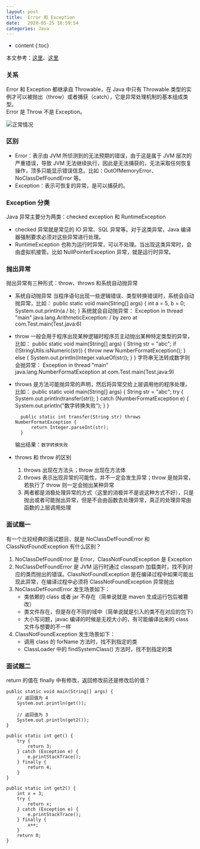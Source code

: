```yaml
---
layout: post
title:  Error 和 Exception
date:   2020-05-25 18:59:54
categories: Java
---
```


* content
{:toc}

本文参考：[这里](https://blog.csdn.net/sjmz30071360/article/details/80016972)、[这里](https://blog.csdn.net/weixin_42124070/article/details/80833629)

### 关系

Error 和 Exception 都继承自 Throwable，在 Java 中只有 Throwable 类型的实例才可以被抛出（throw）或者捕获（catch），它是异常处理机制的基本组成类型。  
Error 是 Throw 不是 Exception。

![正常情况](https://linyongchao.github.io/static/img/error_and_exception.png)

### 区别

* Error：表示由 JVM 所侦测到的无法预期的错误，由于这是属于 JVM 层次的严重错误，导致 JVM 无法继续执行，因此是无法捕获的，无法采取任何恢复操作，顶多只能显示错误信息。比如：OutOfMemoryError、NoClassDefFoundError 等。
* Exception：表示可恢复的异常，是可以捕获的。

### Exception 分类

Java 异常主要分为两类：checked exception 和 RuntimeException  

* checked 异常就是常见的 IO 异常、SQL 异常等。对于这类异常，Java 编译器强制要求必须对这些异常进行处理。
* RuntimeException 也称为运行时异常，可以不处理。当出现这类异常时，会由虚拟机接管。比如 NullPointerException 异常，就是运行时异常。

### 抛出异常

抛出异常有三种形式：throw、throws 和系统自动抛异常

* 系统自动抛异常
	当程序语句出现一些逻辑错误、类型转换错误时，系统会自动抛异常，比如：
		public static void main(String[] args) {
		    int a = 5, b = 0;
		    System.out.println(a / b);
		}
	系统就会自动抛异常：
		Exception in thread "main" java.lang.ArithmeticException: / by zero
			at com.Test.main(Test.java:6)


* throw
	一般会用于程序出现某种逻辑时程序员主动抛出某种特定类型的异常，比如：
	    public static void main(String[] args) {
	        String str = "abc";
	        if (!StringUtils.isNumeric(str)) {
	            throw new NumberFormatException();
	        } else {
	            System.out.println(Integer.valueOf(str));
	        }
	    }
	字符串无法转成数字则会抛异常：
		Exception in thread "main" java.lang.NumberFormatException
			at com.Test.main(Test.java:9)

* throws
	是方法可能抛异常的声明，然后将异常交给上层调用他的程序处理，比如：
	    public static void main(String[] args) {
	        String str = "abc";
	        try {
	            System.out.println(transfer(str));
	        } catch (NumberFormatException e) {
	            System.out.println("数字转换失败");
	        }
	    }
	
	    public static int transfer(String str) throws NumberFormatException {
	        return Integer.parseInt(str);
	    }
	输出结果：```数字转换失败```

* throws 和 throw 的区别
	1. throws 出现在方法头；throw 出现在方法体
	2. throws 表示出现异常的可能性，并不一定会发生异常；throw 是抛异常，若执行了 throw 则一定会抛出某种异常
	3. 两者都是消极处理异常的方式（这里的消极并不是说这种方式不好），只是抛出或者可能抛出异常，但是不会由函数去处理异常，真正的处理异常由函数的上层调用处理

### 面试题一

有一个比较经典的面试题目，就是 NoClassDefFoundError 和 ClassNotFoundException 有什么区别？

1. NoClassDefFoundError 是 Error，ClassNotFoundException 是 Exception
2. NoClassDefFoundError 是 JVM 运行时通过 classpath 加载类时，找不到对应的类而抛出的错误。ClassNotFoundException 是在编译过程中如果可能出现此异常，在编译过程中必须将 ClassNotFoundException 异常抛出
3. NoClassDefFoundError 发生场景如下：
	* 类依赖的 class 或者 jar 不存在（简单说就是 maven 生成运行包后被篡改）
	* 类文件存在，但是存在不同的域中（简单说就是引入的类不在对应的包下)
	* 大小写问题，javac 编译的时候是无视大小的，有可能编译出来的 class 文件与想要的不一样
4. ClassNotFoundException 发生场景如下：
	* 调用 class 的 forName 方法时，找不到指定的类
	* ClassLoader 中的 findSystemClass() 方法时，找不到指定的类

### 面试题二

return 的值在 finally 中有修改，返回修改前还是修改后的值？

	public static void main(String[] args) {
		// 返回值为 4
	    System.out.println(get());

		// 返回值为 3
	    System.out.println(get2());
	}
	
	public static int get() {
	    try {
	        return 3;
	    } catch (Exception e) {
	        e.printStackTrace();
	    } finally {
	        return 4;
	    }
	}
	
	public static int get2() {
	    int x = 3;
	    try {
	        return x;
	    } catch (Exception e) {
	        e.printStackTrace();
	    } finally {
	        x++;
	    }
	    return 0;
	}
